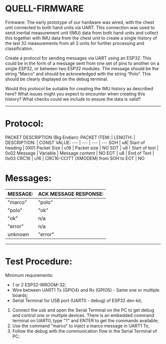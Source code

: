 # QUELL-FIRMWARE
Firmware: The early prototype of our hardware was wired, with the chest unit connected to both hand units via UART. This connection was used to send inertial measurement unit (IMU) data from both hand units and collect this together with IMU data from the chest unit to create a single history of the last 32 measurements from all 3 units for further processing and classification. 

Create a protocol for sending messages via UART using an ESP32. This could be in the form of a message sent from one set of pins to another on a single ESP32, or between two ESP32 modules. The message should be the string “Marco” and should be acknowledged with the string “Polo”. This should be clearly displayed on the debug terminal.

Would this protocol be suitable for creating the IMU history as described here? What issues might you expect to encounter when creating this history? What checks could we include to ensure the data is valid?

-----------------------------------------------------------------------------------------

# Protocol:
PACKET DESCRIPTION (Big Endian):
PACKET ITEM: | LENGTH: | DESCRIPTION: | CONST VALUE:
--- | --- | --- | ---
SOH | u8| Start of heading | 0X01
Packet Size | u16 | Packet size | NO
SOT | u8 | Start of text | 0x02
Message | Variable  |  Message content | NO
EOT | u8 | End of Text | 0x03
CRC16 | u16 | CRC16-CCITT (XMODEM) from SOH to EOT | NO

# Messages:
MESSAGE: | ACK MESSAGE RESPONSE:
--- | ---
"marco" | "polo"
"polo" | "ok"
"ok" | n/a
"error" | n/a
unknown | "error"

----------------------------------------------------------------------------------------

# Test Procedure:
Minimum requirements:
* 1 or 2 ESP32-WROOM-32;
* Wire between UART1 Tx (GPIO4) and Rx (GPIO5) - Same one or multiple boards;
* Serial Terminal for USB port (UART0 - debug) of ESP32 dev-kit;

1. Connect the usb and open the Serial Terminal on the PC to get debug and control one or multiple devices. There is an embedded command terminal on UART0, type "?" and ENTER to get the commands available;
2. Use the command "marco" to inject a marco message in UART1 Tx;
3. Follow the debug with the communication flow in the Serial Terminal of PC;
